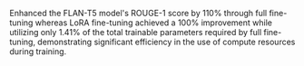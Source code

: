 Enhanced the FLAN-T5 model's ROUGE-1 score by 110% through full fine-tuning whereas LoRA fine-tuning achieved a 100% improvement while utilizing only 1.41% of the total trainable parameters required by full fine-tuning, demonstrating significant efficiency in the use of compute resources during training.
